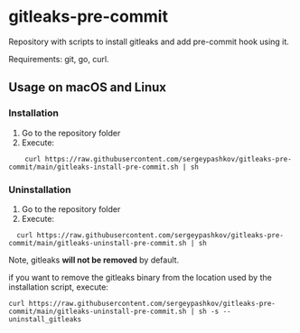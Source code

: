 # gitleaks-pre-commit
Repository with scripts to install gitleaks and add pre-commit hook using it.

Requirements: git, go, curl.

## Usage on macOS and Linux ##

### Installation ###
1. Go to the repository folder
2. Execute:

```
    curl https://raw.githubusercontent.com/sergeypashkov/gitleaks-pre-commit/main/gitleaks-install-pre-commit.sh | sh
```

### Uninstallation ###

1. Go to the repository folder
2. Execute:

```
  curl https://raw.githubusercontent.com/sergeypashkov/gitleaks-pre-commit/main/gitleaks-uninstall-pre-commit.sh | sh
```

Note, gitleaks **will not be removed** by default.

if you want to remove the gitleaks binary from the location used by the installation script, execute:

```
curl https://raw.githubusercontent.com/sergeypashkov/gitleaks-pre-commit/main/gitleaks-uninstall-pre-commit.sh | sh -s -- uninstall_gitleaks
```
